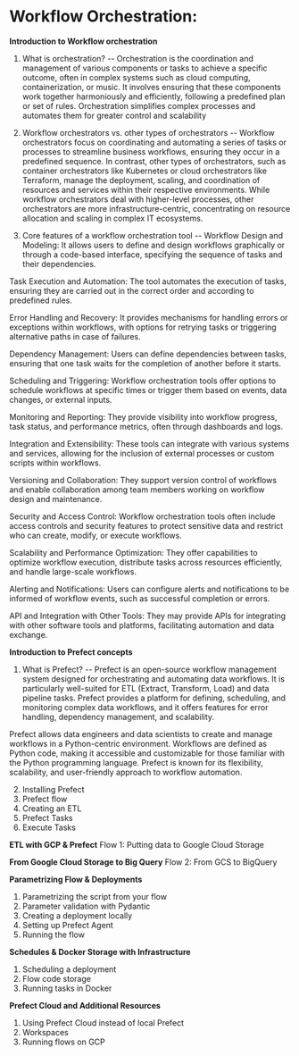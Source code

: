 # Workflow Orchestration:
 
**Introduction to Workflow orchestration**

1. What is orchestration?
-- Orchestration is the coordination and management of various components or tasks to achieve a specific outcome, often in complex systems such as cloud computing, containerization, or music. It involves ensuring that these components work together harmoniously and efficiently, following a predefined plan or set of rules. Orchestration simplifies complex processes and automates them for greater control and scalability
   
2. Workflow orchestrators vs. other types of orchestrators
-- Workflow orchestrators focus on coordinating and automating a series of tasks or processes to streamline business workflows, ensuring they occur in a predefined sequence. In contrast, other types of orchestrators, such as container orchestrators like Kubernetes or cloud orchestrators like Terraform, manage the deployment, scaling, and coordination of resources and services within their respective environments. While workflow orchestrators deal with higher-level processes, other orchestrators are more infrastructure-centric, concentrating on resource allocation and scaling in complex IT ecosystems.
   
3. Core features of a workflow orchestration tool
-- Workflow Design and Modeling: It allows users to define and design workflows graphically or through a code-based interface, specifying the sequence of tasks and their dependencies.

Task Execution and Automation: The tool automates the execution of tasks, ensuring they are carried out in the correct order and according to predefined rules.

Error Handling and Recovery: It provides mechanisms for handling errors or exceptions within workflows, with options for retrying tasks or triggering alternative paths in case of failures.

Dependency Management: Users can define dependencies between tasks, ensuring that one task waits for the completion of another before it starts.

Scheduling and Triggering: Workflow orchestration tools offer options to schedule workflows at specific times or trigger them based on events, data changes, or external inputs.

Monitoring and Reporting: They provide visibility into workflow progress, task status, and performance metrics, often through dashboards and logs.

Integration and Extensibility: These tools can integrate with various systems and services, allowing for the inclusion of external processes or custom scripts within workflows.

Versioning and Collaboration: They support version control of workflows and enable collaboration among team members working on workflow design and maintenance.

Security and Access Control: Workflow orchestration tools often include access controls and security features to protect sensitive data and restrict who can create, modify, or execute workflows.

Scalability and Performance Optimization: They offer capabilities to optimize workflow execution, distribute tasks across resources efficiently, and handle large-scale workflows.

Alerting and Notifications: Users can configure alerts and notifications to be informed of workflow events, such as successful completion or errors.

API and Integration with Other Tools: They may provide APIs for integrating with other software tools and platforms, facilitating automation and data exchange.


**Introduction to Prefect concepts**
1. What is Prefect?
-- Prefect is an open-source workflow management system designed for orchestrating and automating data workflows. It is particularly well-suited for ETL (Extract, Transform, Load) and data pipeline tasks. Prefect provides a platform for defining, scheduling, and monitoring complex data workflows, and it offers features for error handling, dependency management, and scalability.

Prefect allows data engineers and data scientists to create and manage workflows in a Python-centric environment. Workflows are defined as Python code, making it accessible and customizable for those familiar with the Python programming language. Prefect is known for its flexibility, scalability, and user-friendly approach to workflow automation. 


2. Installing Prefect
3. Prefect flow
4. Creating an ETL
5. Prefect Tasks
6. Execute Tasks

**ETL with GCP & Prefect**
Flow 1: Putting data to Google Cloud Storage

**From Google Cloud Storage to Big Query**
Flow 2: From GCS to BigQuery


**Parametrizing Flow & Deployments**
1. Parametrizing the script from your flow
2. Parameter validation with Pydantic
3. Creating a deployment locally
4. Setting up Prefect Agent
5. Running the flow


**Schedules & Docker Storage with Infrastructure**
1. Scheduling a deployment
2. Flow code storage
3. Running tasks in Docker


**Prefect Cloud and Additional Resources**
1. Using Prefect Cloud instead of local Prefect
2. Workspaces
3. Running flows on GCP

